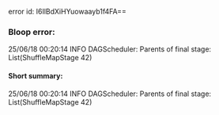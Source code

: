 error id: I6IlBdXiHYuowaayb1f4FA==
### Bloop error:

25/06/18 00:20:14 INFO DAGScheduler: Parents of final stage: List(ShuffleMapStage 42)
#### Short summary: 

25/06/18 00:20:14 INFO DAGScheduler: Parents of final stage: List(ShuffleMapStage 42)